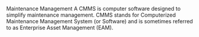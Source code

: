 Maintenance Management
A CMMS is computer software designed to simplify maintenance management. CMMS stands for Computerized Maintenance Management System (or Software) and is sometimes referred to as Enterprise Asset Management (EAM).

